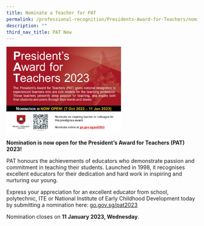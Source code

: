 ```yaml
---
title: Nominate a Teacher for PAT
permalink: /professional-recognition/Presidents-Award-for-Teachers/nomination/
description: ""
third_nav_title: PAT New
---
```


<img src="/images/prore8.png" style="width:60%">

**Nomination is now open for the President’s Award for Teachers (PAT) 2023!**

PAT honours the achievements of educators who demonstrate passion and commitment in teaching their students. Launched in 1998, it recognises excellent educators for their dedication and hard work in inspiring and nurturing our young.

Express your appreciation for an excellent educator from school, polytechnic, ITE or National Institute of Early Childhood Development today by submitting a nomination here: [go.gov.sg/pat2023](http://go.gov.sg/pat2023)

Nomination closes on **11 January 2023, Wednesday**.